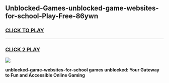 
## Unblocked-Games-unblocked-game-websites-for-school-Play-Free-86ywn
<h3>
<a href="https://premium76.site?title=unblocked-game-websites-for-school&ref=18A">CLICK TO PLAY</a></h3>
<hr>

<h3>
<a href="https://premium76.site?title=unblocked-game-websites-for-school&ref=18A">CLICK 2 PLAY</a>
  
</h3>

<a href="https://premium76.site?title=unblocked-game-websites-for-school&ref=18A"><img src="https://clearcache.store/games.png"></a>


**unblocked-game-websites-for-school games unblocked: Your Gateway to Fun and Accessible Online Gaming**
